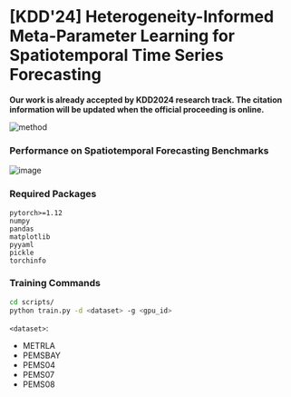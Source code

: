 # [KDD'24] Heterogeneity-Informed Meta-Parameter Learning for Spatiotemporal Time Series Forecasting

**Our work is already accepted by KDD2024 research track. The citation information will be updated when the official proceeding is online.**

![method](https://github.com/XDZhelheim/HimNet/assets/57553691/2c56cd09-86b3-4172-aa40-25cac28002fc)

### Performance on Spatiotemporal Forecasting Benchmarks

![image](https://github.com/XDZhelheim/HimNet/assets/57553691/fad0564a-f6f7-4971-85b8-822810a26e1d)

### Required Packages

```
pytorch>=1.12
numpy
pandas
matplotlib
pyyaml
pickle
torchinfo
```

### Training Commands

```bash
cd scripts/
python train.py -d <dataset> -g <gpu_id>
```

`<dataset>`:
- METRLA
- PEMSBAY
- PEMS04
- PEMS07
- PEMS08
